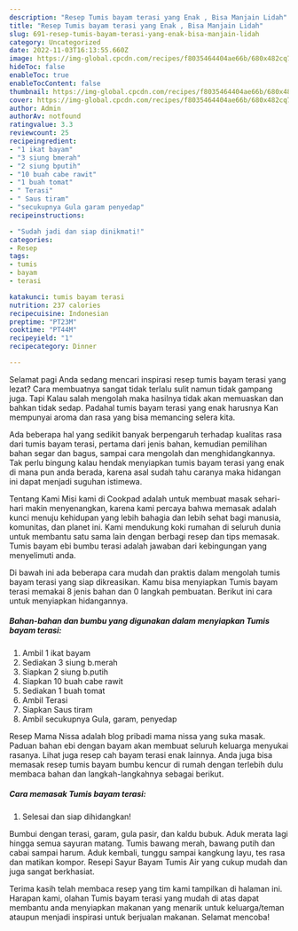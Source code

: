 ```yaml
---
description: "Resep Tumis bayam terasi yang Enak , Bisa Manjain Lidah"
title: "Resep Tumis bayam terasi yang Enak , Bisa Manjain Lidah"
slug: 691-resep-tumis-bayam-terasi-yang-enak-bisa-manjain-lidah
category: Uncategorized
date: 2022-11-03T16:13:55.660Z
image: https://img-global.cpcdn.com/recipes/f8035464404ae66b/680x482cq70/tumis-bayam-terasi-foto-resep-utama.jpg
hideToc: false
enableToc: true
enableTocContent: false
thumbnail: https://img-global.cpcdn.com/recipes/f8035464404ae66b/680x482cq70/tumis-bayam-terasi-foto-resep-utama.jpg
cover: https://img-global.cpcdn.com/recipes/f8035464404ae66b/680x482cq70/tumis-bayam-terasi-foto-resep-utama.jpg
author: Admin
authorAv: notfound
ratingvalue: 3.3
reviewcount: 25
recipeingredient:
- "1 ikat bayam"
- "3 siung bmerah"
- "2 siung bputih"
- "10 buah cabe rawit"
- "1 buah tomat"
- " Terasi"
- " Saus tiram"
- "secukupnya Gula garam penyedap"
recipeinstructions:

- "Sudah jadi dan siap dinikmati!"
categories:
- Resep
tags:
- tumis
- bayam
- terasi

katakunci: tumis bayam terasi 
nutrition: 237 calories
recipecuisine: Indonesian
preptime: "PT23M"
cooktime: "PT44M"
recipeyield: "1"
recipecategory: Dinner

---
```



Selamat pagi Anda sedang mencari inspirasi resep tumis bayam terasi yang lezat? Cara membuatnya sangat tidak terlalu sulit namun tidak gampang juga. Tapi Kalau salah mengolah maka hasilnya tidak akan memuaskan dan bahkan tidak sedap. Padahal tumis bayam terasi yang enak harusnya Kan mempunyai aroma dan rasa yang bisa memancing selera kita.


Ada beberapa hal yang sedikit banyak berpengaruh terhadap kualitas rasa dari tumis bayam terasi, pertama dari jenis bahan, kemudian pemilihan bahan segar dan bagus, sampai cara mengolah dan menghidangkannya. Tak perlu bingung kalau hendak menyiapkan tumis bayam terasi yang enak di mana pun anda berada, karena asal sudah tahu caranya maka hidangan ini dapat menjadi suguhan istimewa.

Tentang Kami Misi kami di Cookpad adalah untuk membuat masak sehari-hari makin menyenangkan, karena kami percaya bahwa memasak adalah kunci menuju kehidupan yang lebih bahagia dan lebih sehat bagi manusia, komunitas, dan planet ini. Kami mendukung koki rumahan di seluruh dunia untuk membantu satu sama lain dengan berbagi resep dan tips memasak. Tumis bayam ebi bumbu terasi adalah jawaban dari kebingungan yang menyelimuti anda.


Di bawah ini ada beberapa cara mudah dan praktis dalam mengolah tumis bayam terasi yang siap dikreasikan. Kamu bisa menyiapkan Tumis bayam terasi memakai 8 jenis bahan dan 0 langkah pembuatan. Berikut ini cara untuk menyiapkan hidangannya.

<!--inarticleads1-->

##### Bahan-bahan dan bumbu yang digunakan dalam menyiapkan Tumis bayam terasi:

1. Ambil 1 ikat bayam
1. Sediakan 3 siung b.merah
1. Siapkan 2 siung b.putih
1. Siapkan 10 buah cabe rawit
1. Sediakan 1 buah tomat
1. Ambil  Terasi
1. Siapkan  Saus tiram
1. Ambil secukupnya Gula, garam, penyedap


Resep Mama Nissa adalah blog pribadi mama nissa yang suka masak. Paduan bahan ebi dengan bayam akan membuat seluruh keluarga menyukai rasanya. Lihat juga resep cah bayam terasi enak lainnya. Anda juga bisa memasak resep tumis bayam bumbu kencur di rumah dengan terlebih dulu membaca bahan dan langkah-langkahnya sebagai berikut. 

<!--inarticleads2-->

##### Cara memasak Tumis bayam terasi:


1. Selesai dan siap dihidangkan!

Bumbui dengan terasi, garam, gula pasir, dan kaldu bubuk. Aduk merata lagi hingga semua sayuran matang. Tumis bawang merah, bawang putih dan cabai sampai harum. Aduk kembali, tunggu sampai kangkung layu, tes rasa dan matikan kompor. Resepi Sayur Bayam Tumis Air yang cukup mudah dan juga sangat berkhasiat. 

Terima kasih telah membaca resep yang tim kami tampilkan di halaman ini. Harapan kami, olahan Tumis bayam terasi yang mudah di atas dapat membantu anda menyiapkan makanan yang menarik untuk keluarga/teman ataupun menjadi inspirasi untuk berjualan makanan. Selamat mencoba!
